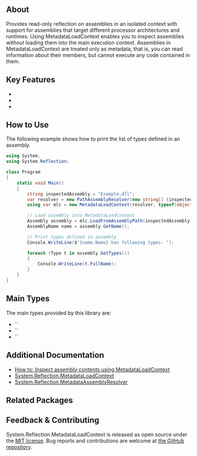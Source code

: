 ## About

<!-- A description of the package and where one can find more documentation -->

Provides read-only reflection on assemblies in an isolated context with support for assemblies that target different processor architectures and runtimes. Using MetadataLoadContext enables you to inspect assemblies without loading them into the main execution context. Assemblies in MetadataLoadContext are treated only as metadata, that is, you can read information about their members, but cannot execute any code contained in them.

## Key Features

<!-- The key features of this package -->

*
*
*

## How to Use

<!-- A compelling example on how to use this package with code, as well as any specific guidelines for when to use the package -->

The following example shows how to print the list of types defined in an assembly.

```cs
using System;
using System.Reflection;

class Program
{
    static void Main()
    {
        string inspectedAssembly = "Example.dll";
        var resolver = new PathAssemblyResolver(new string[] {inspectedAssembly, typeof(object).Assembly.Location});
        using var mlc = new MetadataLoadContext(resolver, typeof(object).Assembly.GetName().ToString());

        // Load assembly into MetadataLoadContext
        Assembly assembly = mlc.LoadFromAssemblyPath(inspectedAssembly);
        AssemblyName name = assembly.GetName();

        // Print types defined in assembly
        Console.WriteLine($"{name.Name} has following types: ");

        foreach (Type t in assembly.GetTypes())
        {
            Console.WriteLine(t.FullName);
        }
    }
}
```

## Main Types

<!-- The main types provided in this library -->

The main types provided by this library are:

* ``
* ``
* ``

## Additional Documentation

<!-- Links to further documentation -->

* [How to: Inspect assembly contents using MetadataLoadContext](https://docs.microsoft.com/dotnet/standard/assembly/inspect-contents-using-metadataloadcontext)
* [System.Reflection.MetadataLoadContext](https://docs.microsoft.com/dotnet/api/system.reflection.metadataloadcontext)
* [System.Reflection.MetadataAssemblyResolver](https://docs.microsoft.com/dotnet/api/system.reflection.metadataassemblyresolver)

## Related Packages

<!-- The related packages associated with this package -->

## Feedback & Contributing

<!-- How to provide feedback on this package and contribute to it -->

System.Reflection.MetadataLoadContext is released as open source under the [MIT license](https://licenses.nuget.org/MIT). Bug reports and contributions are welcome at [the GitHub repository](https://github.com/dotnet/runtime).